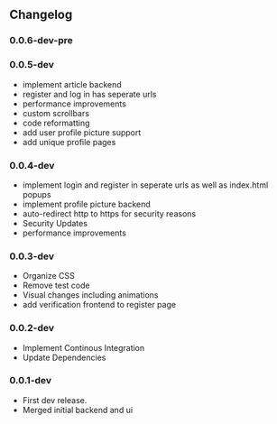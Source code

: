 ## Changelog

### 0.0.6-dev-pre

### 0.0.5-dev

- implement article backend
- register and log in has seperate urls
- performance improvements
- custom scrollbars
- code reformatting
- add user profile picture support
- add unique profile pages

### 0.0.4-dev

- implement login and register in seperate urls as well as index.html popups
- implement profile picture backend
- auto-redirect http to https for security reasons
- Security Updates
- performance improvements

### 0.0.3-dev

- Organize CSS
- Remove test code
- Visual changes including animations
- add verification frontend to register page

### 0.0.2-dev

- Implement Continous Integration
- Update Dependencies

### 0.0.1-dev

- First dev release.
- Merged initial backend and ui
